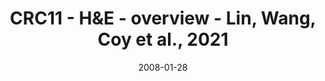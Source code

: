 ---
title: CRC11 - H&E - overview - Lin, Wang, Coy et al., 2021
image: https://labsyspharm.github.io/HTA-CRCATLAS-1/images/thumbnail-crc12-he-overview.jpg
date: '2008-01-28'
minerva_link: https://labsyspharm.github.io/HTA-CRCATLAS-1/minerva/crc12-he-overview.html
info_link: null
show_page_link: false
---